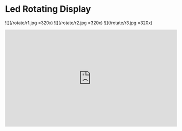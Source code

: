 # Led Rotating Display

![](/rotate/r1.jpg =320x)
![](/rotate/r2.jpg =320x)
![](/rotate/r3.jpg =320x)

<div>
<iframe width="560" height="315" src="https://www.youtube.com/embed/qBtkgrbadig" frameborder="0" allow="accelerometer; autoplay; encrypted-media; gyroscope; picture-in-picture" allowfullscreen></iframe>
</div>